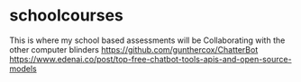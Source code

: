 # schoolcourses
This is where my school based assessments will be
Collaborating with the other computer blinders
https://github.com/gunthercox/ChatterBot
https://www.edenai.co/post/top-free-chatbot-tools-apis-and-open-source-models
